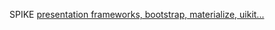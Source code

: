 SPIKE [presentation frameworks, bootstrap, materialize, uikit...](https://drive.google.com/file/d/1c_vYc46ztCFLxOSAGAgF4U2CjYQO34hF/view?usp=sharing)
